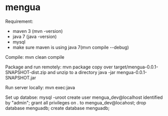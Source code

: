 mengua
======
Requirement:
  - maven 3 (mvn -version)
  - java 7 (java -version)
  - mysql
  - make sure maven is using java 7(mvn compile --debug)

Compile:
  mvn clean compile

Package and run remotely:
  mvn package
  copy over target/mengua-0.0.1-SNAPSHOT-dist.zip and unzip to a directory
  java -jar mengua-0.0.1-SNAPSHOT.jar
  
Run server locally:
  mvn exec:java

Set up databse:
  mysql -uroot
  create user mengua_dev@localhost identified by "admin";
  grant all privileges on *.* to mengua_dev@locahost;
  drop database menguadb;
  create database menguadb;
